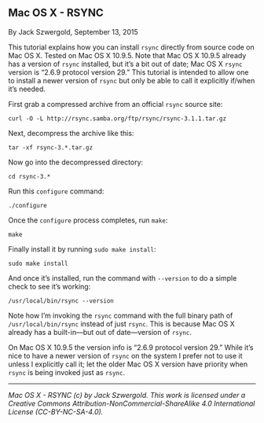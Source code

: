 ## Mac OS X - RSYNC

By Jack Szwergold, September 13, 2015

This tutorial explains how you can install `rsync` directly from source code on Mac OS X. Tested on Mac OS X 10.9.5. Note that Mac OS X 10.9.5 already has a version of `rsync` installed, but it’s a bit out of date; Mac OS X `rsync` version is “2.6.9  protocol version 29.” This tutorial is intended to allow one to install a newer version of `rsync` but only be able to call it explicitly if/when it’s needed.

First grab a compressed archive from an official `rsync` source site:

	curl -O -L http://rsync.samba.org/ftp/rsync/rsync-3.1.1.tar.gz

Next, decompress the archive like this:

	tar -xf rsync-3.*.tar.gz

Now go into the decompressed directory:

	cd rsync-3.*
	
Run this `configure` command:

	./configure

Once the `configure` process completes, run `make`:

	make

Finally install it by running `sudo make install`:

	sudo make install	

And once it’s installed, run the command with `--version` to do a simple check to see it’s working:

	/usr/local/bin/rsync --version

Note how I’m invoking the `rsync` command with the full binary path of `/usr/local/bin/rsync` instead of just `rsync`. This is because Mac OS X already has a built-in—but out of date—version of `rsync`.

On Mac OS X 10.9.5 the version info is “2.6.9  protocol version 29.” While it’s nice to have a newer version of `rsync` on the system I prefer not to use it unless I explicitly call it; let the older Mac OS X version have priority when `rsync` is being invoked just as `rsync`.

***

*Mac OS X - RSYNC (c) by Jack Szwergold. This work is licensed under a Creative Commons Attribution-NonCommercial-ShareAlike 4.0 International License (CC-BY-NC-SA-4.0).*